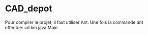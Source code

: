 # CAD_depot

Pour compiler le projet, il faut utiliser Ant.
Une fois la commande ant effectué:
cd bin
java Main
